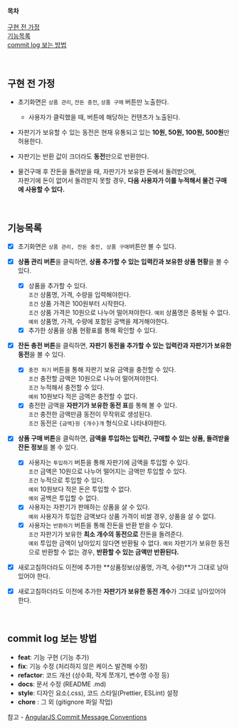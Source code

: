 ### `목차`

[구현 전 가정](#구현-전-가정)  
[기능목록](#기능목록)  
[commit log 보는 방법](#commit-log-보는-방법)

<br>

## 구현 전 가정

- 초기화면은 `상품 관리`, `잔돈 충전`, `상품 구매` 버튼만 노출한다.
  - 사용자가 클릭했을 때, 버튼에 해당하는 컨텐츠가 노출된다.
- 자판기가 보유할 수 있는 동전은 현재 유통되고 있는 **10원, 50원, 100원, 500원**만 허용한다.
- 자판기는 반환 값이 크더라도 **동전**만으로 반환한다.
- 물건구매 후 잔돈을 돌려받을 때, 자판기가 보유한 돈에서 돌려받으며,  
   자판기에 돈이 없어서 돌려받지 못할 경우, **다음 사용자가 이를 누적해서 물건 구매에 사용할 수 있다.**

  <br>

## 기능목록

- [x] 초기화면은 `상품 관리, 잔돈 충전, 상품 구매`버튼만 볼 수 있다.
- [x] **상품 관리 버튼**을 클릭하면, **상품 추가할 수 있는 입력칸과 보유한 상품 현황**을 볼 수 있다.
  - [x] 상품을 추가할 수 있다.  
         `조건` 상품명, 가격, 수량을 입력해야한다.  
         `조건` 상품 가격은 100원부터 시작한다.  
         `조건` 상품 가격은 10원으로 나누어 떨어져야한다.
        `예외` 상품명은 중복될 수 없다.
        `예외` 상품명, 가격, 수량에 포함된 공백을 제거해야한다.
  - [x] 추가한 상품을 상품 현황표를 통해 확인할 수 있다.
- [x] **잔돈 충전 버튼**을 클릭하면, **자판기 동전을 추가할 수 있는 입력칸과 자판기가 보유한 동전**을 볼 수 있다.

  - [x] `충전 하기` 버튼을 통해 자판기 보유 금액을 충전할 수 있다.  
         `조건` 충전할 금액은 10원으로 나누어 떨어져야한다.  
         `조건` 누적해서 충전할 수 있다.  
         `예외` 10원보다 적은 금액은 충전할 수 없다.
  - [x] 충전한 금액을 **자판기가 보유한 동전 표**를 통해 볼 수 있다.  
         `조건` 충전한 금액만큼 동전이 무작위로 생성된다.  
         `조건` 동전은 `{금액}원 {개수}개` 형식으로 나타내야한다.

- [x] **상품 구매 버튼**을 클릭하면, **금액을 투입하는 입력칸, 구매할 수 있는 상품, 돌려받을 잔돈 정보**를 볼 수 있다.
  - [x] 사용자는 `투입하기` 버튼을 통해 자판기에 금액을 투입할 수 있다.  
         `조건` 금액은 10원으로 나누어 떨어지는 금액만 투입할 수 있다.  
         `조건` 누적으로 투입할 수 있다.  
         `예외` 10원보다 적은 돈은 투입할 수 없다.  
         `예외` 공백은 투입할 수 없다.
  - [x] 사용자는 자판기가 판매하는 상품을 살 수 있다.  
         `예외` 사용자가 투입한 금액보다 상품 가격이 비쌀 경우, 상품을 살 수 없다.
  - [x] 사용자는 `반환하기` 버튼을 통해 잔돈을 반환 받을 수 있다.  
         `조건` 자판기가 보유한 **최소 개수의 동전으로** 잔돈을 돌려준다.  
         `예외` 투입한 금액이 남아있지 않다면 반환될 수 없다.
        `예외` 자판기가 보유한 동전으로 반환할 수 없는 경우, **반환할 수 있는 금액만 반환된다.**
- [x] 새로고침하더라도 이전에 추가한 **상품정보(상품명, 가격, 수량)**가 그대로 남아있어야 한다.
- [x] 새로고침하더라도 이전에 추가한 **자판기가 보유한 동전 개수**가 그대로 남아있어야한다.

<br>

## commit log 보는 방법

- **feat**: 기능 구현 (기능 추가)
- **fix**: 기능 수정 (처리하지 않은 케이스 발견해 수정)
- **refactor**: 코드 개선 (상수화, 작게 쪼개기, 변수명 수정 등)
- **docs**: 문서 수정 (README .md)
- **style**: 디자인 요소(.css), 코드 스타일(Prettier, ESLint) 설정
- **chore** : 그 외 (gitignore 파일 작업)

참고 - [AngularJS Commit Message Conventions](https://gist.github.com/stephenparish/9941e89d80e2bc58a153#allowed-type)
